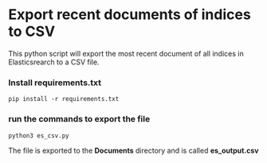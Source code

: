 
# Export recent documents of indices to CSV 

This python script will export the most recent document of all indices in Elasticsrearch to a CSV file.

### Install  requirements.txt

`pip install -r requirements.txt`

### run the commands to export the file
```
python3 es_csv.py
```

The file is exported to the **Documents** directory and is called **es_output.csv**
